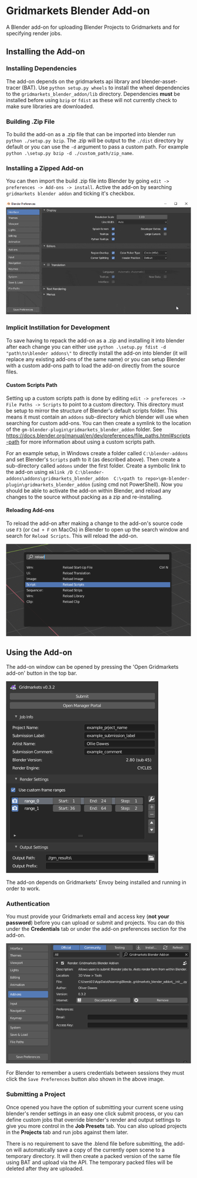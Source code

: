 # Gridmarkets Blender Add-on
A Blender add-on for uploading Blender Projects to Gridmarkets and for specifying render jobs.

## Installing the Add-on

### Installing Dependencies
The add-on depends on the gridmarkets api library and blender-asset-tracer (BAT). Use `python setup.py wheels` to 
install the wheel dependencies to the `gridmarkets_blender_addon/lib` directory. Dependencies **must** be installed 
before using `bzip` or `fdist` as these will not currently check to make sure libraries are downloaded.

### Building .Zip File
To build the add-on as a .zip file that can be imported into blender run `python ./setup.py bzip`. The .zip will be 
output to the `./dist` directory by default or you can use the `-d` argument to pass a custom path. For example
`python .\setup.py bzip -d ./custom_path/zip_name`.

### Installing a Zipped Add-on
You can then import the build .zip file into Blender by going `edit -> preferences -> Add-ons -> install`. Active the 
add-on by searching `gridmarkets blender addon` and ticking it's checkbox.

![gif showing how to install add-ons inside Blender](static/blender_addon_install_walkthrough.gif)

### Implicit Instillation for Development
To save having to repack the add-on as a .zip and installing it into blender after each change you can either use 
`python .\setup.py fdist -d "path\to\blender addons\"` to directly install the add-on into blender (it will replace any 
existing add-ons of the same name) or you can setup Blender with a custom add-ons path to load the add-on directly from
the source files.

#### Custom Scripts Path
Setting up a custom scripts path is done by editing `edit -> prefereces -> File Paths -> Scripts` to point to a custom 
directory. This directory must be setup to mirror the structure of Blender's default scripts folder. This means it must 
contain an `addons` sub-directory which blender will use when searching for custom add-ons. You can then create a 
symlink to the location of the `gm-blender-plugin\gridmarkets_blender_addon` folder. See 
https://docs.blender.org/manual/en/dev/preferences/file_paths.html#scripts-path for more information about using a 
custom scripts path.

For an example setup, in Windows create a folder called `C:\blender-addons` and set Blender's `Scripts` path to it (as 
described above). Then create a sub-directory called `addons` under the first folder. Create a symbolic link to the 
add-on using `mklink /D C:\blender-addons\addons\gridmarkets_blender_addon 
C:\<path to repo>\gm-blender-plugin\gridmarkets_blender_addon` (using cmd not PowerShell). Now you should be able to 
activate the add-on within Blender, and reload any changes to the source without packing as a zip and re-installing.

#### Reloading Add-ons
To reload the add-on after making a change to the
add-on's source code use `F3` (or `Cmd + F` on MacOs) in Blender to open up the search window and search for 
`Reload Scripts`. This will reload the add-on.

![image showing how to reload scripts inside Blender](static/reload_scripts.png)

## Using the Add-on
The add-on window can be opened by pressing the 'Open Gridmarkets add-on' button in the top bar.

![image showing the main panel for the add-on](static/addon_overview.png)

The add-on depends on Gridmarkets' Envoy being installed and running in order to work.

### Authentication
You must provide your Gridmarkets email and access key (__not your password__) before you can upload or submit and 
projects. You can do this under the __Credentials__ tab or under the add-on preferences section for the add-on. 

![image showing where to insert email and access key](static/add-on_preferences.png)

For Blender to remember a users credentials between sessions they must click the `Save Preferences` button also shown in 
the above image.

### Submitting a Project

Once opened you have the option of submitting your current scene using blender's render settings in an easy one click
submit process, or you can define custom jobs that override blender's render and output settings to give you more 
control in the __Job Presets__ tab. You can also upload projects in the __Projects__ tab and run jobs against them 
later.

There is no requirement to save the .blend file before submitting, the add-on will automatically save a copy of the
currently open scene to a temporary directory. It will then create a packed version of the same file using BAT and 
upload via the API. The temporary packed files will be deleted after they are uploaded.